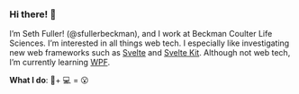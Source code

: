 ### Hi there! 👋 
I’m Seth Fuller! (@sfullerbeckman), and I work at Beckman Coulter Life Sciences. I’m interested in all things web tech. I especially like investigating new web frameworks such as [Svelte](https://svelte.dev/) and [Svelte Kit](https://kit.svelte.dev/). Although not web tech, I’m currently learning [WPF](https://docs.microsoft.com/en-us/dotnet/desktop/wpf/?view=netdesktop-5.0). 

**What I do**: 🔬+ 💻 = 😮
